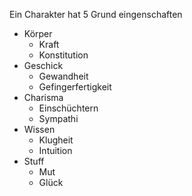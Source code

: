 Ein Charakter hat 5 Grund eingenschaften
 + Körper
   - Kraft
   - Konstitution
 + Geschick
   - Gewandheit
   - Gefingerfertigkeit
 + Charisma
   - Einschüchtern
   - Sympathi
 + Wissen
   - Klugheit
   - Intuition
 + Stuff
   - Mut
   - Glück